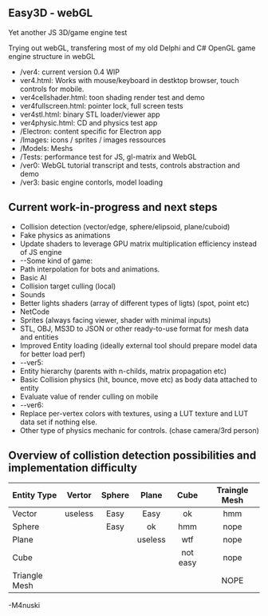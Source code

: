 Easy3D - webGL
----------
Yet another JS 3D/game engine test

Trying out webGL, transfering most of my old Delphi and C# OpenGL game engine structure in webGL

* /ver4: current version 0.4 WIP
* ver4.html: Works with mouse/keyboard in destktop browser, touch controls for mobile.
* ver4cellshader.html: toon shading render test and demo
* ver4fullscreen.html: pointer lock, full screen tests
* ver4stl.html: binary STL loader/viewer app 
* ver4physic.html: CD and physics test app
* /Electron: content specific for Electron app
* /Images: icons / sprites / images ressources
* /Models: Meshs
* /Tests: performance test for JS, gl-matrix and WebGL
* /ver0: WebGL tutorial transcript and tests, controls abstraction and demo
* /ver3: basic engine contorls, model loading

Current work-in-progress and next steps
----------
* Collision detection (vector/edge, sphere/elipsoid, plane/cuboid)
* Fake physics as animations
* Update shaders to leverage GPU matrix multiplication efficiency instead of JS engine
* --Some kind of game:
* Path interpolation for bots and animations.
* Basic AI
* Collision target culling (local)
* Sounds
* Better lights shaders (array of different types of ligts) (spot, point etc)
* NetCode
* Sprites (always facing viewer, shader with minimal inputs)
* STL, OBJ, MS3D to JSON or other ready-to-use format for mesh data and entities
* Improved Entity loading (ideally external tool should prepare model data for better load perf)
* --ver5:
* Entity hierarchy (parents with n-childs, matrix propagation etc)
* Basic Collision physics (hit, bounce, move etc) as body data attached to entity
* Evaluate value of render culling on mobile
* --ver6:
* Replace per-vertex colors with textures, using a LUT texture and LUT data set if nothing else.
* Other type of physics mechanic for controls. (chase camera/3rd person)

Overview of collistion detection possibilities and implementation difficulty
-----------

| Entity Type   | Vertor  | Sphere | Plane | Cube | Traingle Mesh |
|:------------- |:-------:|:------:|:-----:|:----:|:-------------:|
| Vector        | useless |  Easy  | Easy  |  ok  |  hmm |
| Sphere        |         |  Easy  |  ok   |  hmm | nope |
| Plane         |         |        |  useless | wtf | nope |
| Cube          |         |        |       | not easy | nope |
| Triangle Mesh |         |        |       |       | NOPE |

-M4nuski
